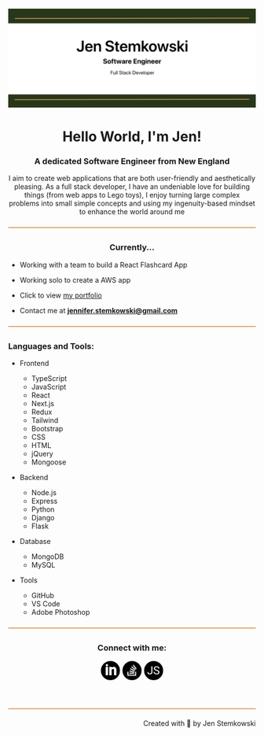 ![logo](readme-banner.jpg)

<h1 align="center">Hello World, I'm Jen!</h1>
<h3 align="center">A dedicated Software Engineer from New England</h3>
<p align="center">I aim to create web applications that are both user-friendly and aesthetically pleasing.  As a full stack developer, I have an undeniable love for building things (from web apps to Lego toys), I enjoy turning large complex problems into small simple concepts and using my ingenuity-based mindset to enhance the world around me</p>

<img align="center" src="https://github.com/jenstem/jenstem/blob/main/goldbar.jpg" alt="goldbar" height="2" width="900"/>

<h3 align="center">Currently...</h3>

- Working with a team to build a React Flashcard App

- Working solo to create a AWS app

- Click to view [my portfolio](https://main--elegant-manatee-16206a.netlify.app/)

- Contact me at **jennifer.stemkowski@gmail.com**

<img align="center" src="https://github.com/jenstem/jenstem/blob/main/goldbar.jpg" alt="goldbar" height="2" width="900"/>

<h3 align="left">Languages and Tools:</h3>

- Frontend
    - TypeScript
    - JavaScript
    - React
    - Next.js
    - Redux
    - Tailwind
    - Bootstrap
    - CSS
    - HTML
    - jQuery
    - Mongoose


- Backend
    - Node.js
    - Express
    - Python
    - Django
    - Flask


- Database
    - MongoDB
    - MySQL


- Tools
    - GitHub
    - VS Code
    - Adobe Photoshop

<img align="center" src="https://github.com/jenstem/jenstem/blob/main/goldbar.jpg" alt="goldbar" height="2" width="900"/>

<br>
<h3 align="center">Connect with me:</h3>
<p align="center">
<a href="https://www.linkedin.com/in/jennifer-s-913445265/" target="blank"><img align="center" src="https://github.com/jenstem/jenstem/blob/main/linkedInIcon.png" alt="LinkedIn" height="40" width="40" /></a>
<a href="https://stackoverflow.com/users/22820388/astranova" target="blank"><img align="center" src="https://github.com/jenstem/jenstem/blob/main/stackoverflowIcon.png" alt="Stack Overflow" height="40" width="40" /></a>
<a href="https://main--elegant-manatee-16206a.netlify.app/" target="blank"><img align="center" src="https://github.com/jenstem/jenstem/blob/main/portfolioIcon.png" alt="My Portfolio" height="40" width="40" /></a>
</p>
<br>


<br>
<img align="center" src="https://github.com/jenstem/jenstem/blob/main/goldbar.jpg" alt="goldbar" height="2" width="900"/>

<p align="right" > Created with 💚 by Jen Stemkowski</a></p>
